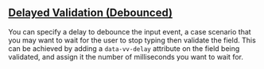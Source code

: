 ## [Delayed Validation (Debounced)](#debounce-example)

You can specify a delay to debounce the input event, a case scenario that you may want to wait for the user to stop typing then validate the field. This can be achieved by adding a `data-vv-delay` attribute on the field being validated, and assign it the number of milliseconds you want to wait for.